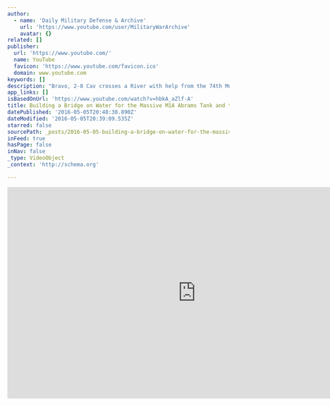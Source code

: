 ```yaml
---
author:
  - name: 'Daily Military Defense & Archive'
    url: 'https://www.youtube.com/user/MilitaryWarArchive'
    avatar: {}
related: []
publisher:
  url: 'https://www.youtube.com/'
  name: YouTube
  favicon: 'https://www.youtube.com/favicon.ico'
  domain: www.youtube.com
keywords: []
description: "Bravo, 2-8 Cav crosses a River with help from the 74th Multi Role Bridging Company and Chinooks helicopter. Video by Sgt. Fred Brown Thumbnail Credit: MC3 Robyn Gerstenslager, Modified by Daily Military Defense & Archive Don't forget to subscribe us on Facebook or Twitter."
app_links: []
isBasedOnUrl: 'https://www.youtube.com/watch?v=hbkA_aZlf-A'
title: Building a Bridge on Water for the Massive M1A Abrams Tank and the Bradley With a Chinook Helicopter
datePublished: '2016-05-05T20:48:38.890Z'
dateModified: '2016-05-05T20:39:09.535Z'
starred: false
sourcePath: _posts/2016-05-05-building-a-bridge-on-water-for-the-massive-m1a-abrams-tank-a.md
inFeed: true
hasPage: false
inNav: false
_type: VideoObject
_context: 'http://schema.org'

---
```

<iframe src="https://cdn.embedly.com/widgets/media.html?src=https%3A%2F%2Fwww.youtube.com%2Fembed%2FhbkA_aZlf-A%3Ffeature%3Doembed&amp;url=https%3A%2F%2Fwww.youtube.com%2Fwatch%3Fv%3DhbkA_aZlf-A&amp;image=https%3A%2F%2Fi.ytimg.com%2Fvi%2FhbkA_aZlf-A%2Fhqdefault.jpg&amp;key=b7d04c9b404c499eba89ee7072e1c4f7&amp;type=text%2Fhtml&amp;schema=youtube" width="854" height="480" scrolling="no" frameborder="0" allowfullscreen="" style=""></iframe>